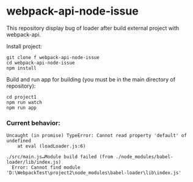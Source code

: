 # webpack-api-node-issue

This repository display bug of loader after build external project with webpack-api.

Install project:
```
git clone f webpack-api-node-issue
cd webpack-api-node-issue
npm install
```
Build and run app for building (you must be in the main directory of repository):
```
cd project1
npm run watch
npm run app
```
### Current behavior:
```
Uncaught (in promise) TypeError: Cannot read property 'default' of undefined
    at eval (loadLoader.js:6)

./src/main.js↵Module build failed (from ./node_modules/babel-loader/lib/index.js)
  Error: Cannot find module 'D:\WebpackTest\project2\node_modules\babel-loader\lib\index.js'
```
